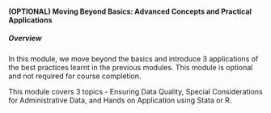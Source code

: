 <h4>(OPTIONAL) Moving Beyond Basics: Advanced Concepts and Practical Applications</h4>
<h5>Overview</h5>
In this module, we move beyond the basics and introduce 3 applications of the best practices learnt in the previous modules. This module is optional and not required for course completion.

This module covers 3 topics - Ensuring Data Quality, Special Considerations for Administrative Data, and Hands on Application using Stata or R.